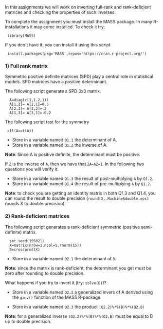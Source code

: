 In this assignments we will work on inverting full-rank and rank-deficient matrices and checking the properties of such inverses.


To complete the assignment you must install the MASS package. In many R-installations it may come installed. To check it try:

```{r}
 library(MASS)
```

If you don't have it, you can install it using this script

```{r,eval=FALSE}
 install.packages(pkg='MASS',repos='https://cran.r-project.org/')
```
### 1) Full rank matrix


Symmetric positive definite matrices (SPD) play a central role in statistical models. SPD matrices have a positive determinant.

The following script generate a SPD 3x3 matrix.


```{r}
  A=diag(c(1,1.2,1))
  A[1,2]= A[2,1]=0.5
  A[2,3]= A[3,2]=.2
  A[1,3]= A[3,1]=-0.2
```

The following script test for the symmetry

```{r}
 all(A==t(A))
```


 - Store in a variable named `Q1.1` the determinant of A.
 - Store in a variable named `Q1.2` the inverse of A.
 
 

**Note**: Since A is positive definite, the determinant must be positive.

If `Z` is the inverse of `A`, then we have that `ZA=AZ=I`. In the following two questions you will verify it.

 - Store in a variable named `Q1.3` the result of post-multiplying `A` by `Q1.2`.
 - Store in a variable named `Q1.4` the result of pre-multiplying `A` by `Q1.2`.


**Note**: to check you are getting an identity matrix in both Q1.3 and Q1.4, you can round the result to double precision (`round(X,.Machine$double.eps)` rounds X to double precision).


### 2) Rank-deficient matrices

The following script generates a rank-deficient symmetric (positive semi-definite) matrix.

```{r}
  set.seed(195021)
  X=matrix(nrow=3,ncol=5,rnorm(15))
  B=crossprod(X)
```

 -  Store in a variable named `Q2.1` the determinant of `B`.
 
 **Note:** since the matrix is rank-deficient, the determinant you get must be zero after rounding to double precision.

What happens if you try to invert it (try: `solve(B)`)?


 - Store in a variable named `Q2.2` a generalized invers of A derived using the `ginv()` function of the MASS R-package.
 
 
 - Store in a variable named `Q2.3` the product `(Q2.2)%*%(B)%*%(Q2.B)`
 
**Note**: for a generalized inverse `(Q2.2)%*%(B)%*%(Q2.B)` must be equal to B up to double precision.


